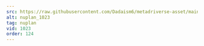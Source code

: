 ```yaml
---
src: https://raw.githubusercontent.com/Dadaism6/metadriverse-asset/main/script-nuplan-output-newcompressed/nuplan_1023.mp4
alt: nuplan_1023
tag: nuplan
vid: 1023
order: 124
---
```

